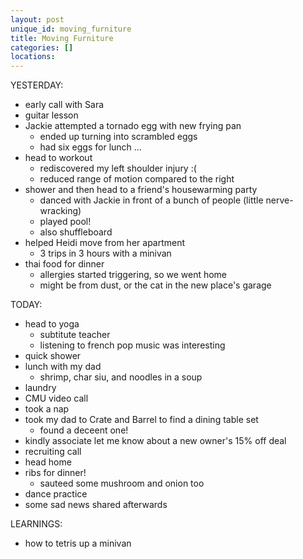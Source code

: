 ```yaml
---
layout: post
unique_id: moving_furniture
title: Moving Furniture
categories: []
locations: 
---
```


YESTERDAY:
* early call with Sara
* guitar lesson
* Jackie attempted a tornado egg with new frying pan
  * ended up turning into scrambled eggs
  * had six eggs for lunch ...
* head to workout
  * rediscovered my left shoulder injury :(
  * reduced range of motion compared to the right
* shower and then head to a friend's housewarming party
  * danced with Jackie in front of a bunch of people (little nerve-wracking)
  * played pool!
  * also shuffleboard
* helped Heidi move from her apartment
  * 3 trips in 3 hours with a minivan
* thai food for dinner
  * allergies started triggering, so we went home
  * might be from dust, or the cat in the new place's garage

TODAY:
* head to yoga
  * subtitute teacher
  * listening to french pop music was interesting
* quick shower
* lunch with my dad
  * shrimp, char siu, and noodles in a soup
* laundry
* CMU video call
* took a nap
* took my dad to Crate and Barrel to find a dining table set
  * found a deceent one!
* kindly associate let me know about a new owner's 15% off deal
* recruiting call
* head home
* ribs for dinner!
  * sauteed some mushroom and onion too
* dance practice
* some sad news shared afterwards

LEARNINGS:
* how to tetris up a minivan
